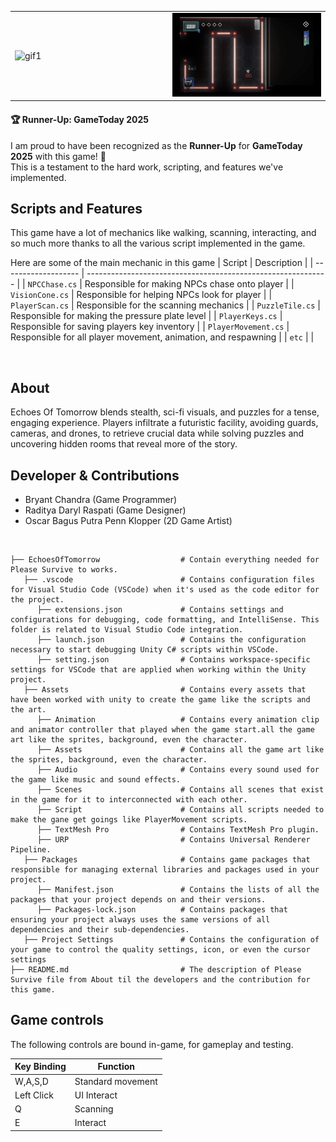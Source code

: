 <table>
  <tr>
    <td align="left" width="50%">
      <img width="100%" alt="gif1" src="https://github.com/Koala-Terbang/Echoes_Of_Tomorrow/blob/main/Assets/Assets/gif/EOTgif.gif">
    </td>
    <td align="right" width="50%">
      <img width="100%" alt="gif2" src="https://github.com/Koala-Terbang/Echoes_Of_Tomorrow/blob/main/Assets/Assets/gif/EOTgif1.gif">
    </td>
  </tr>
</table>

#### 🏆 **Runner-Up: GameToday 2025**

I am proud to have been recognized as the **Runner-Up** for **GameToday 2025** with this game! 🎉  
This is a testament to the hard work, scripting, and features we've implemented.

##  Scripts and Features

This game have a lot of mechanics like walking, scanning, interacting, and so much more thanks to all the various script implemented in the game.<br>

Here are some of the main mechanic in this game
|  Script       | Description                                                  |
| ------------------- | ------------------------------------------------------------ |
| `NPCChase.cs` | Responsible for making NPCs chase onto player |
| `VisionCone.cs` | Responsible for helping NPCs look for player |
| `PlayerScan.cs`  | Responsible for the scanning mechanics |
| `PuzzleTile.cs`  | Responsible for making the pressure plate level |
| `PlayerKeys.cs`  | Responsible for saving players key inventory |
| `PlayerMovement.cs`  | Responsible for all player movement, animation, and respawning |
| `etc`  | |

<br>

## About
Echoes Of Tomorrow blends stealth, sci-fi visuals, and puzzles for a tense, engaging experience. Players infiltrate a futuristic facility, avoiding guards, cameras, and drones, to retrieve crucial data while solving puzzles and uncovering hidden rooms that reveal more of the story.
<br>

## Developer & Contributions
- Bryant Chandra (Game Programmer)
- Raditya Daryl Raspati (Game Designer)
- Oscar Bagus Putra Penn Klopper (2D Game Artist)
<br>

```
├── EchoesOfTomorrow                  # Contain everything needed for Please Survive to works.
   ├── .vscode                        # Contains configuration files for Visual Studio Code (VSCode) when it's used as the code editor for the project.
      ├── extensions.json             # Contains settings and configurations for debugging, code formatting, and IntelliSense. This folder is related to Visual Studio Code integration.
      ├── launch.json                 # Contains the configuration necessary to start debugging Unity C# scripts within VSCode.                     
      ├── setting.json                # Contains workspace-specific settings for VSCode that are applied when working within the Unity project.
   ├── Assets                         # Contains every assets that have been worked with unity to create the game like the scripts and the art.
      ├── Animation                   # Contains every animation clip and animator controller that played when the game start.all the game art like the sprites, background, even the character.
      ├── Assets                      # Contains all the game art like the sprites, background, even the character.
      ├── Audio                       # Contains every sound used for the game like music and sound effects.
      ├── Scenes                      # Contains all scenes that exist in the game for it to interconnected with each other.
      ├── Script                      # Contains all scripts needed to make the gane get goings like PlayerMovement scripts.
      ├── TextMesh Pro                # Contains TextMesh Pro plugin.
      ├── URP                         # Contains Universal Renderer Pipeline.
   ├── Packages                       # Contains game packages that responsible for managing external libraries and packages used in your project.
      ├── Manifest.json               # Contains the lists of all the packages that your project depends on and their versions.
      ├── Packages-lock.json          # Contains packages that ensuring your project always uses the same versions of all dependencies and their sub-dependencies.
   ├── Project Settings               # Contains the configuration of your game to control the quality settings, icon, or even the cursor settings
├── README.md                         # The description of Please Survive file from About til the developers and the contribution for this game.
```

## Game controls

The following controls are bound in-game, for gameplay and testing.

| Key Binding       | Function          |
| ----------------- | ----------------- |
| W,A,S,D           | Standard movement |
| Left Click        | UI Interact       |
| Q                 | Scanning          |
| E                 | Interact          |

<br>
